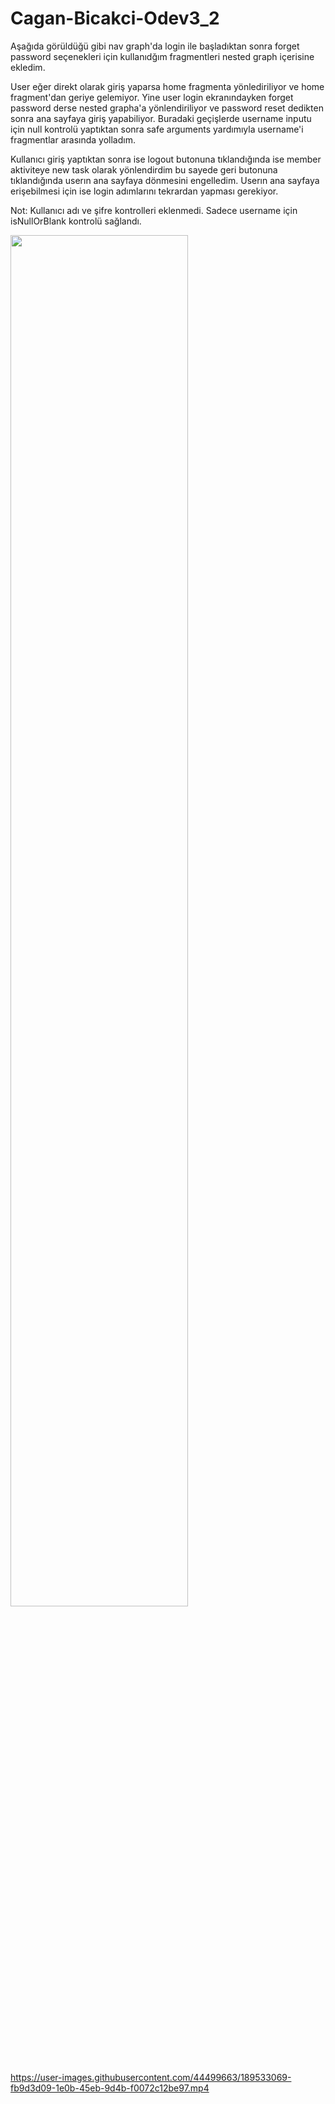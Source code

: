 # Cagan-Bicakci-Odev3_2

  Aşağıda görüldüğü gibi nav graph'da login ile başladıktan sonra forget password seçenekleri için kullanıdğım fragmentleri nested graph içerisine ekledim.
  
  User eğer direkt olarak giriş yaparsa home fragmenta yönlediriliyor ve home fragment'dan geriye gelemiyor. Yine user login ekranındayken forget password derse nested grapha'a yönlendiriliyor ve password reset dedikten sonra ana sayfaya giriş yapabiliyor. Buradaki geçişlerde username inputu için null kontrolü yaptıktan sonra safe arguments yardımıyla username'i fragmentlar arasında yolladım.
  
  Kullanıcı giriş yaptıktan sonra ise logout butonuna tıklandığında ise member aktiviteye new task olarak yönlendirdim bu sayede geri butonuna tıklandığında userın ana sayfaya dönmesini engelledim. Userın ana sayfaya erişebilmesi için ise login adımlarını tekrardan yapması gerekiyor.
  
  Not: Kullanıcı adı ve şifre kontrolleri eklenmedi. Sadece username için isNullOrBlank kontrolü sağlandı.
 
<img src="https://user-images.githubusercontent.com/44499663/189533166-1d6e5a49-51ca-4655-9fc0-8871bb6007c3.png" width="75%" height="75%"/>

https://user-images.githubusercontent.com/44499663/189533069-fb9d3d09-1e0b-45eb-9d4b-f0072c12be97.mp4

